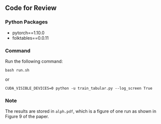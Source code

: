 ## Code for Review

### Python Packages
- pytorch==1.10.0
- folktables==0.0.11

### Command
Run the following command:
```
bash run.sh
```
or
```
CUDA_VISIBLE_DEVICES=0 python -u train_tabular.py --log_screen True
```


### Note
The results are stored in `alph.pdf`, which is a figure of one run as shown in Figure 9 of the paper.